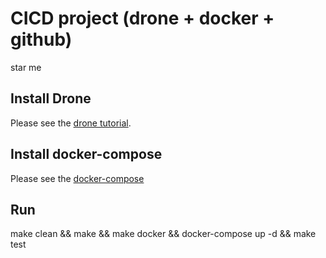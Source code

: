 # CICD project (drone + docker + github)

star me

## Install Drone

Please see the [drone tutorial](https://github.com/go-training/drone-tutorial).

## Install docker-compose
Please see the [docker-compose](https://docs.docker.com/compose/install/#prerequisites)
## Run

make clean && make && make docker && docker-compose up -d && make test